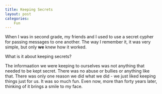 ```yaml
---
title: Keeping Secrets
layout: post
categories:
    Fun
---
```

When I was in second grade, my friends and I used to use a secret cypher for passing messages to one another. The way I remember it, it was very simple, but only **we** knew how it worked.

What is it about keeping secrets?

The informaation we were keeping to ourselves was not anything that needed to be kept secret. There was no abuse or bullies or anything like that. There was only one reason we did what we did - we just liked keeping things just for us.
It was so much fun. Even now, more than forty years later, thinking of it brings a smile to my face.
